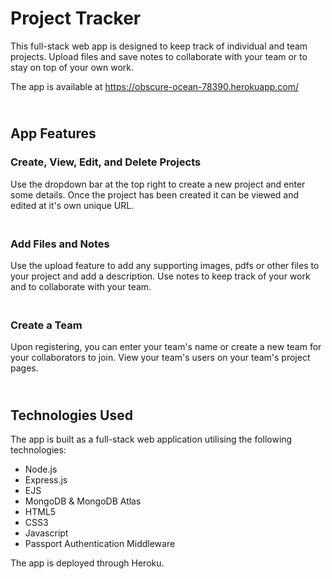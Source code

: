 # Project Tracker

This full-stack web app is designed to keep track of individual and team projects. Upload files and save notes to collaborate with your team or to stay on top of your own work.

The app is available at https://obscure-ocean-78390.herokuapp.com/

## <br />**App Features**

### **Create, View, Edit, and Delete Projects**

Use the dropdown bar at the top right to create a new project and enter some details. Once the project has been created it can be viewed and edited at it's own unique URL.

### <br />**Add Files and Notes**

Use the upload feature to add any supporting images, pdfs or other files to your project and add a description. Use notes to keep track of your work and to collaborate with your team.

### <br />**Create a Team**

Upon registering, you can enter your team's name or create a new team for your collaborators to join. View your team's users on your team's project pages.

## <br />**Technologies Used**

The app is built as a full-stack web application utilising the following technologies:

<ul>
    <li>Node.js</li>
    <li>Express.js</li>
    <li>EJS</li>
    <li>MongoDB & MongoDB Atlas</li>
    <li>HTML5</li>
    <li>CSS3</li>
    <li>Javascript</li>
    <li>Passport Authentication Middleware</li>
</ul>
The app is deployed through Heroku.
